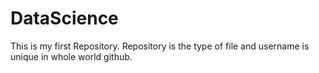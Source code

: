 # DataScience
This is my first Repository.
Repository is the type of file and username is unique in whole world github.
